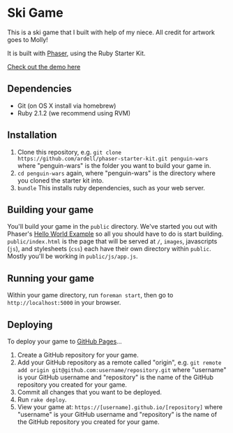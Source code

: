 # Ski Game

This is a ski game that I built with help of my niece. All credit for artwork
goes to Molly!

It is built with [Phaser](https://phaser.io/), using the Ruby Starter Kit.

[Check out the demo here](https://ardell.github.io/ski-game/)

## Dependencies

- Git (on OS X install via homebrew)
- Ruby 2.1.2 (we recommend using RVM)

## Installation

1. Clone this repository, e.g. `git clone https://github.com/ardell/phaser-starter-kit.git penguin-wars` where "penguin-wars" is the folder you want to build your game in.
1. `cd penguin-wars` again, where "penguin-wars" is the directory where you cloned the starter kit into.
1. `bundle` This installs ruby dependencies, such as your web server.

## Building your game

You'll build your game in the `public` directory. We've started you out with Phaser's [Hello World Example](http://phaser.io/getting-started-js6.php) so all you should have to do is start building. `public/index.html` is the page that will be served at `/`, `images`, javascripts (`js`), and stylesheets (`css`) each have their own directory within `public`. Mostly you'll be working in `public/js/app.js`.

## Running your game

Within your game directory, run `foreman start`, then go to `http://localhost:5000` in your browser.

## Deploying

To deploy your game to [GitHub Pages](https://pages.github.com/)...

1. Create a GitHub repository for your game.
1. Add your GitHub repository as a remote called "origin", e.g. `git remote add origin git@github.com:username/repository.git` where "username" is your GitHub username and "repository" is the name of the GitHub repository you created for your game. 
1. Commit all changes that you want to be deployed.
1. Run `rake deploy`.
1. View your game at: `https://[username].github.io/[repository]` where "username" is your GitHub username and "repository" is the name of the GitHub repository you created for your game.

